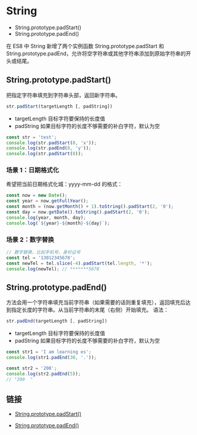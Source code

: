 # String

- String.prototype.padStart()
- String.prototype.padEnd()

在 ES8 中 String 新增了两个实例函数 String.prototype.padStart 和 String.prototype.padEnd，允许将空字符串或其他字符串添加到原始字符串的开头或结尾。

## String.prototype.padStart()

把指定字符串填充到字符串头部，返回新字符串。

```js
str.padStart(targetLength [, padString])
```

- targetLength 目标字符要保持的长度值
- padString 如果目标字符的长度不够需要的补白字符，默认为空

```js
const str = 'test';
console.log(str.padStart(8, 'x'));
console.log(str.padEnd(8, 'y'));
console.log(str.padStart(8));
```

### 场景 1：日期格式化

希望把当前日期格式化城：yyyy-mm-dd 的格式：

```js
const now = new Date();
const year = now.getFullYear();
const month = (now.getMonth() + 1).toString().padStart(2, '0');
const day = now.getDate().toString().padStart(2, '0');
console.log(year, month, day);
console.log(`${year}-${month}-${day}`);
```

### 场景 2：数字替换

```js
// 数字替换，比如手机号，身份证号
const tel = '13012345678';
const newTel = tel.slice(-4).padStart(tel.length, '*');
console.log(newTel); // *******5678
```

## String.prototype.padEnd()

方法会用一个字符串填充当前字符串（如果需要的话则重复填充），返回填充后达到指定长度的字符串。从当前字符串的末尾（右侧）开始填充。 语法：

```js
str.padEnd(targetLength [, padString])
```

- targetLength 目标字符要保持的长度值
- padString 如果目标字符的长度不够需要的补白字符，默认为空

```js
const str1 = 'I am learning es';
console.log(str1.padEnd(30, '.'));

const str2 = '200';
console.log(str2.padEnd(5));
// "200  "
```

## 链接

- [String.prototype.padStart()](https://developer.mozilla.org/zh-CN/docs/Web/JavaScript/Reference/Global_Objects/String/padStart)

- [String.prototype.padEnd()](https://developer.mozilla.org/zh-CN/docs/Web/JavaScript/Reference/Global_Objects/String/padEnd)
